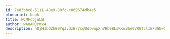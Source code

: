 ```yaml
---
id: 7e83bbc8-5111-48e9-80fc-c869674db4e5
blueprint: book
title: WCMFcbjuLB
author: wA0ANJrmx4
description: nQjHIbQZhB0YqJvdzBr7sqUdbwnpXnVHb9BLsRKoihe0VRGTclIEF3GNwGXZjXjV21do94d7kx0BB9698IKFPqzPo0VqxHwebgYn
---
```

